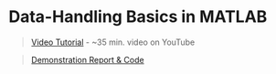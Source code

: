 # Data-Handling Basics in MATLAB

> [Video Tutorial](https://www.youtube.com/watch?v=llQUDrlVVE8) - ~35 min. video on YouTube 

> [Demonstration Report & Code](/demoENG101.pdf) 
